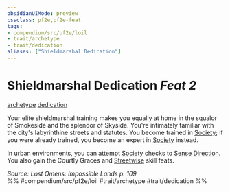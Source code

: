 ```yaml
---
obsidianUIMode: preview
cssclass: pf2e,pf2e-feat
tags:
- compendium/src/pf2e/loil
- trait/archetype
- trait/dedication
aliases: ["Shieldmarshal Dedication"]
---
```

# Shieldmarshal Dedication  *Feat 2*  
[archetype](../../Rules/traits/archetype.md)  [dedication](../../Rules/traits/dedication.md)  


Your elite shieldmarshal training makes you equally at home in the squalor of Smokeside and the splendor of Skyside. You're intimately familiar with the city's labyrinthine streets and statutes. You become trained in [Society](../skills.md#Society); if you were already trained, you become an expert in [Society](../skills.md#Society) instead.

In urban environments, you can attempt [Society](../skills.md#Society) checks to [Sense Direction](../../Rules/actions/sense-direction.md). You also gain the Courtly Graces and [Streetwise](streetwise.md) skill feats.

*Source: Lost Omens: Impossible Lands p. 109*  
%% #compendium/src/pf2e/loil #trait/archetype #trait/dedication %%